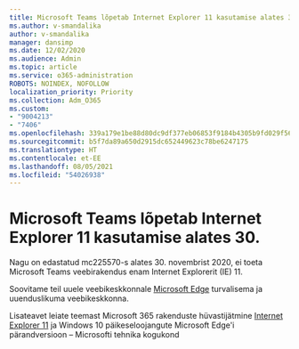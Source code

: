 ```yaml
---
title: Microsoft Teams lõpetab Internet Explorer 11 kasutamise alates 30.
ms.author: v-smandalika
author: v-smandalika
manager: dansimp
ms.date: 12/02/2020
ms.audience: Admin
ms.topic: article
ms.service: o365-administration
ROBOTS: NOINDEX, NOFOLLOW
localization_priority: Priority
ms.collection: Adm_O365
ms.custom:
- "9004213"
- "7406"
ms.openlocfilehash: 339a179e1be88d80dc9df377eb06853f9184b4305b9fd029f565ba54fd30e546
ms.sourcegitcommit: b5f7da89a650d2915dc652449623c78be6247175
ms.translationtype: HT
ms.contentlocale: et-EE
ms.lasthandoff: 08/05/2021
ms.locfileid: "54026938"
---
```

# <a name="microsoft-teams-will-stop-working-on-internet-explorer-11-from-nov-30th"></a>Microsoft Teams lõpetab Internet Explorer 11 kasutamise alates 30.

Nagu on edastatud mc225570-s alates 30. novembrist 2020, ei toeta Microsoft Teams veebirakendus enam Internet Explorerit (IE) 11. 

Soovitame teil uuele veebikeskkonnale [Microsoft Edge](https://www.microsoft.com/edge) turvalisema ja uuenduslikuma veebikeskkonna. 

Lisateavet leiate teemast Microsoft 365 rakenduste hüvastijätmine [Internet Explorer 11](https://techcommunity.microsoft.com/t5/microsoft-365-blog/microsoft-365-apps-say-farewell-to-internet-explorer-11-and/ba-p/1591666) ja Windows 10 päikeseloojangute Microsoft Edge'i pärandversioon – Microsofti tehnika kogukond

